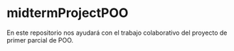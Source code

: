 # midtermProjectPOO
En este repositorio nos ayudará con el trabajo colaborativo del proyecto de primer parcial de POO.
